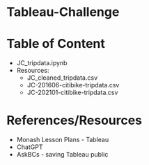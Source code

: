# Tableau-Challenge

# Table of Content
- JC_tripdata.ipynb
- Resources:
  - JC_cleaned_tripdata.csv
  - JC-201606-citibike-tripdata.csv
  - JC-202101-citibike-tripdata.csv

# References/Resources
- Monash Lesson Plans - Tableau
- ChatGPT
- AskBCs - saving Tableau public
